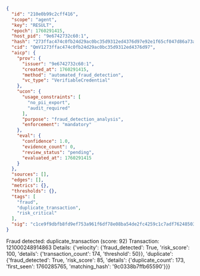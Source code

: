 ```json
{
  "id": "210e0b99c2cff416",
  "scope": "agent",
  "key": "RESULT",
  "epoch": 1760291415,
  "host_pid": "9e6742732c60:1",
  "hash": "273ffac474c0fb24d29ac0bc35d9312ed4376d97e92e1f65cf047d86a73a5d4f",
  "cid": "QmV1273ffac474c0fb24d29ac0bc35d9312ed4376d97",
  "aicp": {
    "prov": {
      "issuer": "9e6742732c60:1",
      "created_at": 1760291415,
      "method": "automated_fraud_detection",
      "vc_type": "VerifiableCredential"
    },
    "ucon": {
      "usage_constraints": [
        "no_pii_export",
        "audit_required"
      ],
      "purpose": "fraud_detection_analysis",
      "enforcement": "mandatory"
    },
    "eval": {
      "confidence": 1.0,
      "evidence_count": 0,
      "review_status": "pending",
      "evaluated_at": 1760291415
    }
  },
  "sources": [],
  "edges": [],
  "metrics": {},
  "thresholds": {},
  "tags": [
    "fraud",
    "duplicate_transaction",
    "risk_critical"
  ],
  "sig": "c1ce9f9dbfb8fd9ef753a961f6df78e08ba54de2fc4259c1c7adf76248503a81"
}
```

Fraud detected: duplicate_transaction (score: 92)
Transaction: 121000248914863
Details: {'velocity': {'fraud_detected': True, 'risk_score': 100, 'details': {'transaction_count': 174, 'threshold': 50}}, 'duplicate': {'fraud_detected': True, 'risk_score': 85, 'details': {'duplicate_count': 173, 'first_seen': 1760285765, 'matching_hash': '9c0338b7ffb65590'}}}